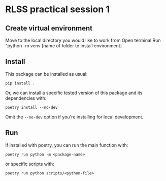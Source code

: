 # RLSS practical session 1

## Create virtual environment
Move to the local directory you would like to work from
Open terminal
Run "python -m venv [name of folder to install environment]

## Install
This package can be installed as usual:

    pip install .

Or, we can install a specific tested version of this package and its dependencies with:

    poetry install --no-dev

Omit the `--no-dev` option if you're installing for local development.

## Run
If installed with poetry, you can run the main function with:

    poetry run python -m <package-name>

or specific scripts with:

    poetry run python scripts/<python-file>
